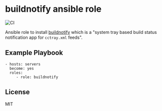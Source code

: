 # buildnotify ansible role

![CI](https://github.com/baztian/ansible-buildnotify/workflows/CI/badge.svg)

Ansible role to install [buildnotify](https://github.com/anaynayak/buildnotify) which
is a "system tray based build status notification app for `cctray.xml` feeds".

## Example Playbook

    - hosts: servers
      become: yes
      roles:
         - role: buildnotify

## License

MIT
